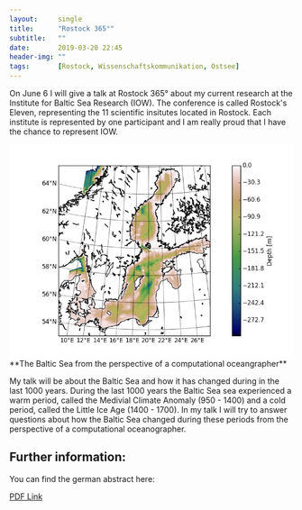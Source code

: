 ```yaml
---
layout:     single
title:      "Rostock 365°"
subtitle:   ""
date:       2019-03-20 22:45
header-img: ""
tags:       [Rostock, Wissenschaftskommunikation, Ostsee]
---
```


On June 6 I will give a talk at Rostock 365° about my current research at the Institute for Baltic Sea Research (IOW). The conference is called Rostock's Eleven, representing the 11 scientific insitutes located in Rostock. Each institute is represented by one participant and I am really proud that I have the chance to represent IOW.

<img src="../images/baltic_sea_topo.png" />
**The Baltic Sea from the perspective of a computational oceangrapher**

 My talk will be about the Baltic Sea and how it has changed during in the last 1000 years. 
During the last 1000 years the Baltic Sea sea experienced a warm period, called the Medivial Climate Anomaly (950 - 1400) and a cold period, called the Little Ice Age (1400 - 1700). In my talk I will try to answer questions about how the Baltic Sea changed during these periods from the perspective of a computational oceanographer.

## Further information:

You can find the german abstract here:

[PDF Link](https://www.rostock365.de/sites/default/files/redakteure/PDFs/R11_Kurzmappe_2019.pdf)


